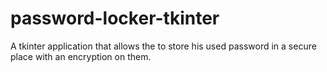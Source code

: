 # password-locker-tkinter
A tkinter application that allows the to store his used password in a secure place with an encryption on them.

